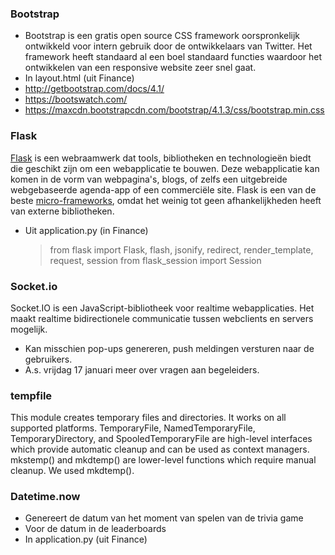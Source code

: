 ### Bootstrap
 - Bootstrap is een gratis open source CSS framework oorspronkelijk ontwikkeld voor intern gebruik door de ontwikkelaars van Twitter. Het framework heeft standaard al een boel standaard functies waardoor het ontwikkelen van een responsive website zeer snel gaat.
 - In layout.html (uit Finance)
 - http://getbootstrap.com/docs/4.1/
 - https://bootswatch.com/
 - https://maxcdn.bootstrapcdn.com/bootstrap/4.1.3/css/bootstrap.min.css
 
### Flask

[Flask](https://flask.palletsprojects.com/) is een webraamwerk dat tools, bibliotheken en technologieën biedt die geschikt zijn om een webapplicatie te bouwen. Deze webapplicatie kan komen in de vorm van webpagina's, blogs, of zelfs een uitgebreide webgebaseerde agenda-app of een commerciële site.
Flask is een van de beste [micro-frameworks](https://en.wikipedia.org/wiki/Microframework), omdat het weinig tot geen afhankelijkheden heeft van externe bibliotheken.

- Uit application.py (in Finance)
	>from flask import Flask, flash, jsonify, redirect, 
	render_template, request, session
	from flask_session import Session
	
### Socket.io

Socket.IO is een JavaScript-bibliotheek voor realtime webapplicaties. Het maakt realtime bidirectionele communicatie tussen webclients en servers mogelijk.

- Kan misschien pop-ups genereren, push meldingen versturen naar de gebruikers.
- A.s. vrijdag 17 januari meer over vragen aan begeleiders.

### tempfile

This module creates temporary files and directories.
It works on all supported platforms.
TemporaryFile, NamedTemporaryFile, TemporaryDirectory, and SpooledTemporaryFile are
high-level interfaces which provide automatic cleanup and can be used as context managers.
mkstemp() and mkdtemp() are lower-level functions which require manual cleanup.
We used mkdtemp().

### Datetime.now
- Genereert de datum van het moment van spelen van de trivia game
- Voor de datum in de leaderboards
- In application.py (uit Finance)



<!--stackedit_data:
eyJoaXN0b3J5IjpbMTI1OTU4ODExMV19
-->